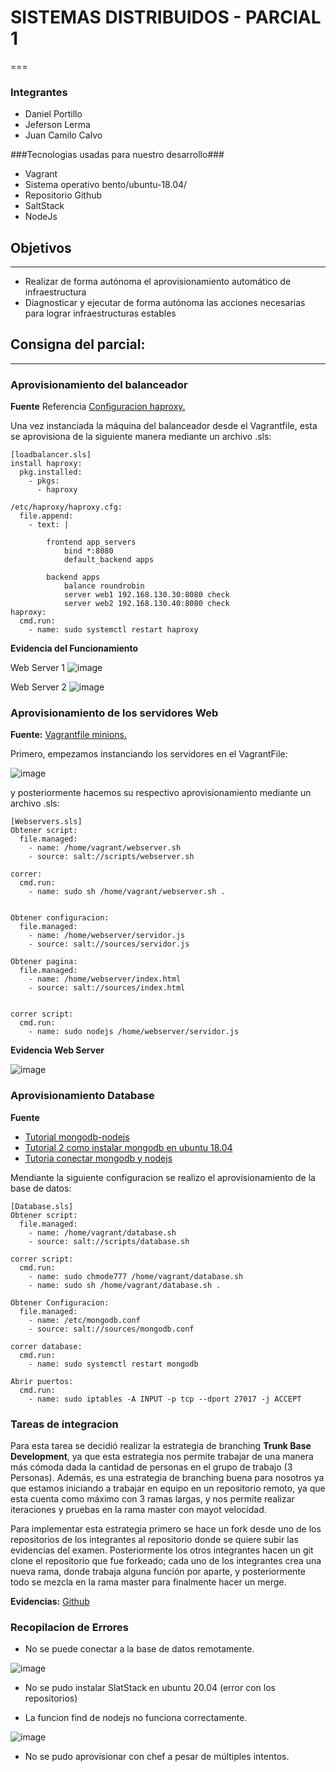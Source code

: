 # SISTEMAS DISTRIBUIDOS -  PARCIAL 1 #

===

### Integrantes ###

 * Daniel Portillo
 * Jeferson Lerma
 * Juan Camilo Calvo


###Tecnologias usadas para nuestro desarrollo###

 * Vagrant
 * Sistema operativo bento/ubuntu-18.04/
 * Repositorio Github
 * SaltStack
 * NodeJs


## Objetivos ##

---

 * Realizar de forma autónoma el aprovisionamiento automático de infraestructura
 * Diagnosticar y ejecutar de forma autónoma las acciones necesarias para lograr infraestructuras estables


## Consigna del parcial: ##

---

### Aprovisionamiento del balanceador ###

**Fuente**
Referencia [Configuracion haproxy.](https://devops.ionos.com/tutorials/install-and-configure-haproxy-load-balancer-on-ubuntu-1604/)

Una vez instanciada la máquina del balanceador desde el Vagrantfile, esta se aprovisiona de la siguiente manera mediante un archivo .sls:

```
[loadbalancer.sls]
install haproxy:
  pkg.installed:
    - pkgs:
      - haproxy

/etc/haproxy/haproxy.cfg:
  file.append:
    - text: |
        
        frontend app_servers
            bind *:8080
            default_backend apps
        
        backend apps
            balance roundrobin
            server web1 192.168.130.30:8080 check
            server web2 192.168.130.40:8080 check
haproxy:
  cmd.run:
    - name: sudo systemctl restart haproxy
```

**Evidencia del Funcionamiento**

Web Server 1
![image](evidencias/loadbalancer1.png)

Web Server 2
![image](evidencias/loadbalancer2.png)


### Aprovisionamiento de los servidores Web ###

**Fuente:** [Vagrantfile minions.](https://github.com/UtahDave/salt-vagrant-demo)

Primero, empezamos instanciando los servidores en el VagrantFile:

![image](evidencias/vagrantminion.png)

y posteriormente hacemos su respectivo aprovisionamiento mediante un archivo .sls:

```
[Webservers.sls]
Obtener script:
  file.managed:
    - name: /home/vagrant/webserver.sh
    - source: salt://scripts/webserver.sh

correr:
  cmd.run:
    - name: sudo sh /home/vagrant/webserver.sh .


Obtener configuracion:
  file.managed:
    - name: /home/webserver/servidor.js
    - source: salt://sources/servidor.js

Obtener pagina:
  file.managed:
    - name: /home/webserver/index.html
    - source: salt://sources/index.html


correr script:
  cmd.run:
    - name: sudo nodejs /home/webserver/servidor.js
```

**Evidencia Web Server**

![image](evidencias/webserver.png)


### Aprovisionamiento Database ###

**Fuente**
 - [Tutorial mongodb-nodejs](https://devcode.la/tutoriales/como-utilizar-mongodb-en-nodejs/)
 - [Tutorial 2 como instalar mongodb en ubuntu 18.04](https://www.digitalocean.com/community/tutorials/como-instalar-mongodb-en-ubuntu-18-04-es)
 - [Tutoria conectar mongodb y nodejs](https://unprogramador.com/como-conectar-mongodb-y-nodejs/)


Mendiante la siguiente configuracion se realizo el aprovisionamiento de la base de datos:

```
[Database.sls]
Obtener script:
  file.managed:
    - name: /home/vagrant/database.sh
    - source: salt://scripts/database.sh

correr script:
  cmd.run:
    - name: sudo chmode777 /home/vagrant/database.sh
    - name: sudo sh /home/vagrant/database.sh .

Obtener Configuracion:
  file.managed:
    - name: /etc/mongodb.conf
    - source: salt://sources/mongodb.conf

correr database:
  cmd.run:
    - name: sudo systemctl restart mongodb

Abrir puertos:
  cmd.run:
    - name: sudo iptables -A INPUT -p tcp --dport 27017 -j ACCEPT
```

### Tareas de integracion ###

Para esta tarea se decidió realizar la estrategia de branching **Trunk Base Development**, ya que esta estrategia nos permite trabajar de una manera más cómoda dada la cantidad de personas en  el grupo de trabajo (3 Personas). Además, es una estrategia de branching buena para nosotros ya que estamos iniciando a trabajar en equipo en un repositorio remoto, ya que esta cuenta como máximo con 3 ramas largas, y nos permite realizar iteraciones y pruebas en la rama master con mayot velocidad.

Para implementar esta estrategia primero se hace un fork desde uno de los repositorios de los integrantes al repositorio donde se quiere subir las evidencias del examen. Posteriormente los otros integrantes hacen un git clone el repositorio que fue forkeado; cada uno de los integrantes crea una nueva rama, donde trabaja alguna función por aparte, y posteriormente todo se mezcla en la rama master para finalmente hacer un merge.

**Evidencias:** [Github](https://github.com/JefersonLerma/sd-exam1)


### Recopilacion de Errores ###

  * No se puede conectar a la base de datos remotamente.

![image](evidencias/errorbasedatos.png)

  * No se pudo instalar SlatStack en ubuntu 20.04 (error con los repositorios)

  * La funcion find de nodejs no funciona correctamente.

![image](evidencias/errorfind.png)

  * No se pudo aprovisionar con chef a pesar de múltiples intentos.



